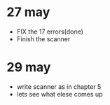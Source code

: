 # 27 may 
- FIX the 17 errors(done)
- Finish the scanner

# 29 may 
- write scanner as in chapter 5
- lets see what elese comes up

